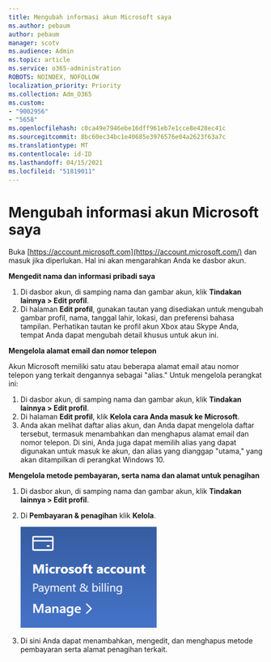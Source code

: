 ```yaml
---
title: Mengubah informasi akun Microsoft saya
ms.author: pebaum
author: pebaum
manager: scotv
ms.audience: Admin
ms.topic: article
ms.service: o365-administration
ROBOTS: NOINDEX, NOFOLLOW
localization_priority: Priority
ms.collection: Adm_O365
ms.custom:
- "9002956"
- "5658"
ms.openlocfilehash: c0ca49e7946ebe16dff961eb7e1cce8e428ec41c
ms.sourcegitcommit: 8bc60ec34bc1e40685e3976576e04a2623f63a7c
ms.translationtype: MT
ms.contentlocale: id-ID
ms.lasthandoff: 04/15/2021
ms.locfileid: "51819011"
---
```

# <a name="change-my-microsoft-account-information"></a>Mengubah informasi akun Microsoft saya

Buka [https://account.microsoft.com](https://account.microsoft.com/) dan masuk jika diperlukan. Hal ini akan mengarahkan Anda ke dasbor akun.  

**Mengedit nama dan informasi pribadi saya**

1. Di dasbor akun, di samping nama dan gambar akun, klik **Tindakan lainnya > Edit profil**.
2. Di halaman **Edit profil**, gunakan tautan yang disediakan untuk mengubah gambar profil, nama, tanggal lahir, lokasi, dan preferensi bahasa tampilan. Perhatikan tautan ke profil akun Xbox atau Skype Anda, tempat Anda dapat mengubah detail khusus untuk akun ini.

**Mengelola alamat email dan nomor telepon**

Akun Microsoft memiliki satu atau beberapa alamat email atau nomor telepon yang terkait dengannya sebagai "alias." Untuk mengelola perangkat ini:

1. Di dasbor akun, di samping nama dan gambar akun, klik **Tindakan lainnya > Edit profil**.
2. Di halaman **Edit profil**, klik **Kelola cara Anda masuk ke Microsoft**. 
3. Anda akan melihat daftar alias akun, dan Anda dapat mengelola daftar tersebut, termasuk menambahkan dan menghapus alamat email dan nomor telepon. Di sini, Anda juga dapat memilih alias yang dapat digunakan untuk masuk ke akun, dan alias yang dianggap "utama," yang akan ditampilkan di perangkat Windows 10.

**Mengelola metode pembayaran, serta nama dan alamat untuk penagihan** 

1. Di dasbor akun, di samping nama dan gambar akun, klik **Tindakan lainnya > Edit profil**.
2. Di **Pembayaran & penagihan** klik **Kelola**.

    ![Mengelola pembayaran dan penagihan](media/manage-account.png)

3. Di sini Anda dapat menambahkan, mengedit, dan menghapus metode pembayaran serta alamat penagihan terkait. 
